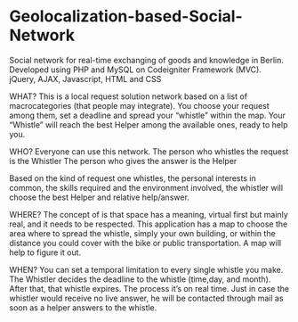 # Geolocalization-based-Social-Network
Social network for real-time exchanging of goods and knowledge in Berlin. Developed using PHP and MySQL on Codeigniter Framework (MVC).  jQuery, AJAX, Javascript, HTML and CSS

WHAT?
This is a local request solution network based on a list of macrocategories (that people may integrate). You choose your request among them, set a deadline and spread your “whistle” within the map.
Your “Whistle” will reach the best Helper among the available ones, ready to help you.

WHO?
Everyone can use this network.
The person who whistles the request is the Whistler
The person who gives the answer is the Helper

Based on the kind of request one whistles, the personal interests in common, the skills required and the environment involved, the whistler will choose the best Helper and relative help/answer.

WHERE?
The concept of is that space has a meaning, virtual first but mainly real, and it needs to be respected.
This application has a map to choose the area where to spread the whistle, simply your own building, or within the distance you could cover with the bike or public transportation.
A map will help to figure it out.

WHEN?
You can set a temporal limitation to every single whistle you make.
The Whistler decides the deadline to the whistle (time,day, and month). After that, that whistle expires. The process it’s on real time.
Just in case the whistler would receive no live answer, he will be contacted through mail as soon as a helper answers to the whistle.
